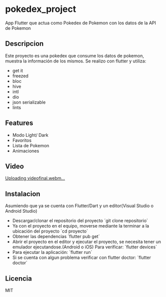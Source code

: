 # pokedex_project
App Flutter que actua como Pokedex de Pokemon con los datos de la API de Pokemon

## Descripcion
Este proyecto es una pokedex que consume los datos de pokemon, muestra la información de los mismos.
Se realizo con flutter y utiliza:
- get it
- freezed
- bloc
- hive
- intl
- dio
- json serializable
- lints

## Features
- Modo Light/ Dark
- Favoritos
- Lista de Pokemon
- Animaciones

## Video
[Uploading videofinal.webm…]()

## Instalacion
Asumiendo que ya se cuenta con Flutter/Dart y un editor(Visual Studio o Android Studio)
- Descargar/clonar el repositorio del proyecto
   ´git clone repositorio´
- Ya con el proyecto en el equipo, moverse mediante la terminar a la ubicación del proyecto
  ´cd proyecto´
-  Obtener las dependencias
  ´flutter pub get´
- Abrir el proyecto en el editor y ejecutar el proyecto, se necesita tener un emulador ejecutandose.(Android o iOS) Para verificar:
    ´flutter devices´
- Para ejecutar la aplicación:
  ´flutter run´
- Si se cuenta con algun problema verificar con flutter doctor:
  ´flutter doctor´

## Licencia
MIT

